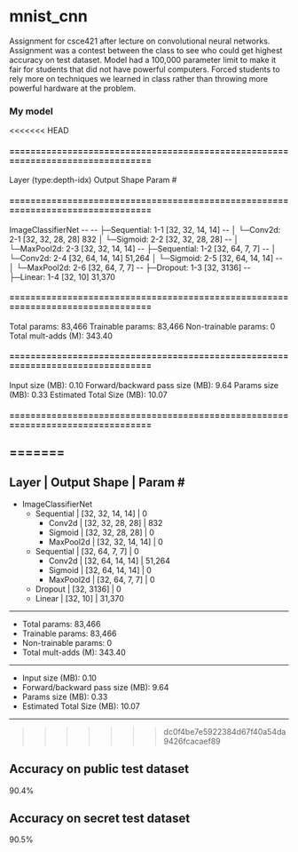 # mnist_cnn

Assignment for csce421 after lecture on convolutional neural networks.
Assignment was a contest between the class to see who could get highest accuracy on test dataset.
Model had a 100,000 parameter limit to make it fair for students that did not have powerful computers.
Forced students to rely more on techniques we learned in class rather than throwing more powerful hardware at the problem.

### My model
<<<<<<< HEAD
#### ================================================================================
Layer (type:depth-idx)                   Output Shape              Param #
#### ================================================================================
ImageClassifierNet                       --                        --
├─Sequential: 1-1                        [32, 32, 14, 14]          --
│    └─Conv2d: 2-1                       [32, 32, 28, 28]          832
│    └─Sigmoid: 2-2                      [32, 32, 28, 28]          --
│    └─MaxPool2d: 2-3                    [32, 32, 14, 14]          --
├─Sequential: 1-2                        [32, 64, 7, 7]            --
│    └─Conv2d: 2-4                       [32, 64, 14, 14]          51,264
│    └─Sigmoid: 2-5                      [32, 64, 14, 14]          --
│    └─MaxPool2d: 2-6                    [32, 64, 7, 7]            --
├─Dropout: 1-3                           [32, 3136]                --
├─Linear: 1-4                            [32, 10]                  31,370
#### ================================================================================
Total params: 83,466
Trainable params: 83,466
Non-trainable params: 0
Total mult-adds (M): 343.40
#### ================================================================================
Input size (MB): 0.10
Forward/backward pass size (MB): 9.64
Params size (MB): 0.33
Estimated Total Size (MB): 10.07
#### ================================================================================
=======
-------------------------------------------------------------------------
Layer | Output Shape | Param #
-------------------------------------------------------------------------
- ImageClassifierNet
  - Sequential | [32, 32, 14, 14] | 0
    - Conv2d | [32, 32, 28, 28] | 832
    - Sigmoid | [32, 32, 28, 28] | 0
    - MaxPool2d | [32, 32, 14, 14] | 0 
  - Sequential | [32, 64, 7, 7] | 0
    - Conv2d | [32, 64, 14, 14] | 51,264
    - Sigmoid | [32, 64, 14, 14] | 0
    - MaxPool2d | [32, 64, 7, 7] | 0
  - Dropout | [32, 3136] | 0
  - Linear | [32, 10] | 31,370
-------------------------------------------------------------------------
- Total params: 83,466
- Trainable params: 83,466
- Non-trainable params: 0
- Total mult-adds (M): 343.40
-------------------------------------------------------------------------
- Input size (MB): 0.10
- Forward/backward pass size (MB): 9.64
- Params size (MB): 0.33
- Estimated Total Size (MB): 10.07
-------------------------------------------------------------------------
>>>>>>> dc0f4be7e5922384d67f40a54da9426fcacaef89

## Accuracy on public test dataset 
90.4%
## Accuracy on secret test dataset
90.5%
